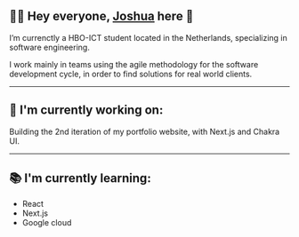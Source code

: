 <!-- ![banner](https://github.com/josh0x/josh-hz.github.io/blob/master/img/DJI_0104.jpeg) -->

## 👋🏽 Hey everyone, [Joshua](https://joshuabowers.nl) here 👋

I’m currenctly a HBO-ICT student located in the Netherlands, specializing in software engineering. 

I work mainly in teams using the agile methodology for the software development cycle, in order to find solutions for real world clients.

--- 

## 🚀 I'm currently working on: 

Building the 2nd iteration of my portfolio website, with Next.js and Chakra UI. 

--- 

## 📚 I'm currently learning: 

- React
- Next.js
- Google cloud
